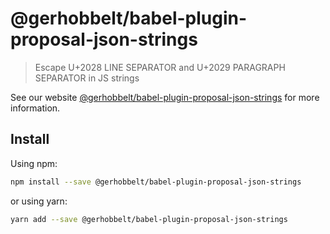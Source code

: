# @gerhobbelt/babel-plugin-proposal-json-strings

> Escape U+2028 LINE SEPARATOR and U+2029 PARAGRAPH SEPARATOR in JS strings

See our website [@gerhobbelt/babel-plugin-proposal-json-strings](https://babeljs.io/docs/en/next/babel-plugin-proposal-json-strings.html) for more information.

## Install

Using npm:

```sh
npm install --save @gerhobbelt/babel-plugin-proposal-json-strings
```

or using yarn:

```sh
yarn add --save @gerhobbelt/babel-plugin-proposal-json-strings
```
